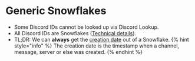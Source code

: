# Generic Snowflakes

- Some Discord IDs cannot be looked up via Discord Lookup.
- All Discord IDs are Snowflakes ([Technical details](https://discord.com/developers/docs/reference#snowflakes)).
- TL;DR: We can **always** get the <u>creation date</u> out of a Snowflake.
{% hint style="info" %}
The creation date is the timestamp when a channel, message, server or else was created.
{% endhint %}
